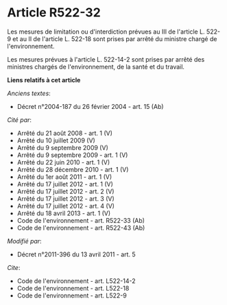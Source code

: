 # Article R522-32

Les mesures de limitation ou d'interdiction prévues au III de l'article L. 522-9 et au II de l'article L. 522-18 sont prises
par arrêté du ministre chargé de l'environnement. 

Les mesures prévues à l'article L. 522-14-2 sont prises par arrêté des ministres chargés de l'environnement, de la santé et
du travail.

**Liens relatifs à cet article**

_Anciens textes_:

  - Décret n°2004-187 du 26 février 2004 - art. 15 (Ab)

_Cité par_:

  - Arrêté du 21 août 2008 - art. 1 (V)
  - Arrêté du 10 juillet 2009 (V)
  - Arrêté du 9 septembre 2009 (V)
  - Arrêté du 9 septembre 2009 - art. 1 (V)
  - Arrêté du 22 juin 2010 - art. 1 (V)
  - Arrêté du 28 décembre 2010 - art. 1 (V)
  - Arrêté du 1er août 2011 - art. 1 (V)
  - Arrêté du 17 juillet 2012 - art. 1 (V)
  - Arrêté du 17 juillet 2012 - art. 2 (V)
  - Arrêté du 17 juillet 2012 - art. 3 (V)
  - Arrêté du 17 juillet 2012 - art. 4 (V)
  - Arrêté du 18 avril 2013 - art. 1 (V)
  - Code de l'environnement - art. R522-33 (Ab)
  - Code de l'environnement - art. R522-43 (Ab)

_Modifié par_:

  - Décret n°2011-396 du 13 avril 2011 - art. 5

_Cite_:

  - Code de l'environnement - art. L522-14-2
  - Code de l'environnement - art. L522-18
  - Code de l'environnement - art. L522-9
